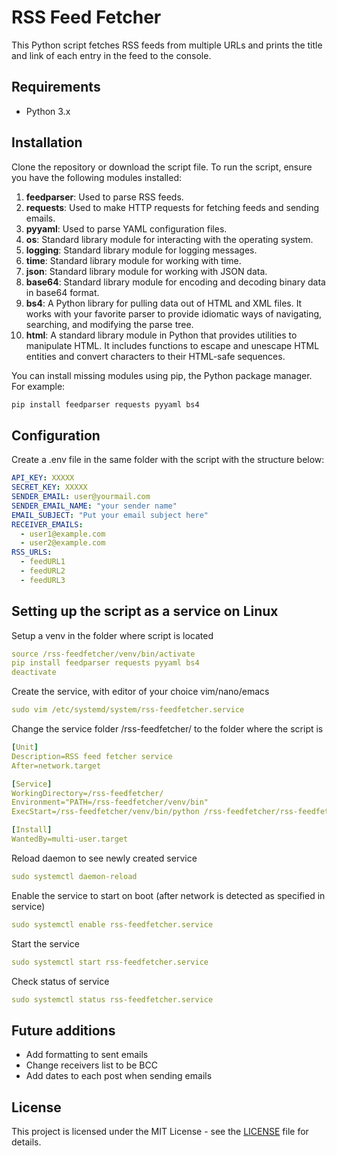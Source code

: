 # RSS Feed Fetcher

This Python script fetches RSS feeds from multiple URLs and prints the title and link of each entry in the feed to the console.

## Requirements

- Python 3.x

## Installation

Clone the repository or download the script file.
To run the script, ensure you have the following modules installed:

01. **feedparser**: Used to parse RSS feeds.
02. **requests**: Used to make HTTP requests for fetching feeds and sending emails.
03. **pyyaml**: Used to parse YAML configuration files.
04. **os**: Standard library module for interacting with the operating system.
05. **logging**: Standard library module for logging messages.
06. **time**: Standard library module for working with time.
07. **json**: Standard library module for working with JSON data.
08. **base64**: Standard library module for encoding and decoding binary data in base64 format.
09. **bs4**: A Python library for pulling data out of HTML and XML files. It works with your favorite parser to provide idiomatic ways of navigating, searching, and modifying the parse tree.
10. **html**: A standard library module in Python that provides utilities to manipulate HTML. It includes functions to escape and unescape HTML entities and convert characters to their HTML-safe sequences.

You can install missing modules using pip, the Python package manager. For example:

```bash
pip install feedparser requests pyyaml bs4
```

## Configuration

Create a .env file in the same folder with the script with the structure below:
```yaml
API_KEY: XXXXX
SECRET_KEY: XXXXX
SENDER_EMAIL: user@yourmail.com
SENDER_EMAIL_NAME: "your sender name"
EMAIL_SUBJECT: "Put your email subject here"
RECEIVER_EMAILS:
  - user1@example.com
  - user2@example.com
RSS_URLS:
  - feedURL1
  - feedURL2
  - feedURL3
```
## Setting up the script as a service on Linux
Setup a venv in the folder where script is located
```yaml
source /rss-feedfetcher/venv/bin/activate
pip install feedparser requests pyyaml bs4
deactivate
```
Create the service, with editor of your choice vim/nano/emacs
```yaml
sudo vim /etc/systemd/system/rss-feedfetcher.service
```

Change the service folder /rss-feedfetcher/ to the folder where the script is
```yaml
[Unit]
Description=RSS feed fetcher service
After=network.target

[Service]
WorkingDirectory=/rss-feedfetcher/
Environment="PATH=/rss-feedfetcher/venv/bin"
ExecStart=/rss-feedfetcher/venv/bin/python /rss-feedfetcher/rss-feedfetcher.py

[Install]
WantedBy=multi-user.target
```

Reload daemon to see newly created service
```yaml
sudo systemctl daemon-reload
```
Enable the service to start on boot (after network is detected as specified in service)
```yaml
sudo systemctl enable rss-feedfetcher.service
```
Start the service
```yaml
sudo systemctl start rss-feedfetcher.service
```
Check status of service
```yaml
sudo systemctl status rss-feedfetcher.service
```

## Future additions
- Add formatting to sent emails
- Change receivers list to be BCC
- Add dates to each post when sending emails

## License

This project is licensed under the MIT License - see the [LICENSE](LICENSE) file for details.
